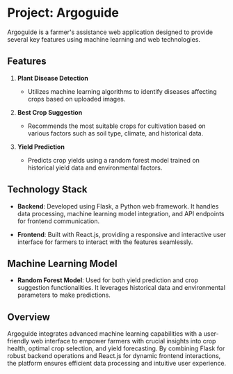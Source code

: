# Project: Argoguide

Argoguide is a farmer's assistance web application designed to provide several key features using machine learning and web technologies.

## Features

1. **Plant Disease Detection**
   - Utilizes machine learning algorithms to identify diseases affecting crops based on uploaded images.

2. **Best Crop Suggestion**
   - Recommends the most suitable crops for cultivation based on various factors such as soil type, climate, and historical data.

3. **Yield Prediction**
   - Predicts crop yields using a random forest model trained on historical yield data and environmental factors.

## Technology Stack

- **Backend**: Developed using Flask, a Python web framework. It handles data processing, machine learning model integration, and API endpoints for frontend communication.
  
- **Frontend**: Built with React.js, providing a responsive and interactive user interface for farmers to interact with the features seamlessly.

## Machine Learning Model

- **Random Forest Model**: Used for both yield prediction and crop suggestion functionalities. It leverages historical data and environmental parameters to make predictions.

## Overview

Argoguide integrates advanced machine learning capabilities with a user-friendly web interface to empower farmers with crucial insights into crop health, optimal crop selection, and yield forecasting. By combining Flask for robust backend operations and React.js for dynamic frontend interactions, the platform ensures efficient data processing and intuitive user experience.

